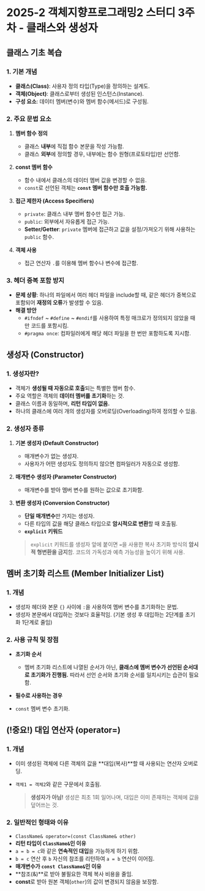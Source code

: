 # 2025-2 객체지향프로그래밍2 스터디 3주차 - 클래스와 생성자

## 클래스 기초 복습

### 1. 기본 개념
- **클래스(Class)**: 사용자 정의 타입(Type)을 정의하는 설계도.
- **객체(Object)**: 클래스로부터 생성된 인스턴스(Instance).
- **구성 요소**: 데이터 멤버(변수)와 멤버 함수(메서드)로 구성됨.

### 2. 주요 문법 요소
1. **멤버 함수 정의**
    * 클래스 **내부**에 직접 함수 본문을 작성 가능함.
    * 클래스 **외부**에 정의할 경우, 내부에는 함수 원형(프로토타입)만 선언함.

2. **const 멤버 함수**
    * 함수 내에서 클래스의 데이터 멤버 값을 변경할 수 없음.
    * `const`로 선언된 객체는 **`const` 멤버 함수만 호출 가능함.**

3. **접근 제한자 (Access Specifiers)**
    * `private`: 클래스 내부 멤버 함수만 접근 가능.
    * `public`: 외부에서 자유롭게 접근 가능.
    * **Setter/Getter**: `private` 멤버에 접근하고 값을 설정/가져오기 위해 사용하는 `public` 함수.

4. **객체 사용**
    * 접근 연산자 `.`를 이용해 멤버 함수나 변수에 접근함.

### 3. 헤더 중복 포함 방지
- **문제 상황**: 하나의 파일에서 여러 헤더 파일을 include할 때, 같은 헤더가 중복으로 포함되어 **재정의 오류**가 발생할 수 있음.
- **해결 방안**
    * `#ifndef` ~ `#define` ~ `#endif`를 사용하여 특정 매크로가 정의되지 않았을 때만 코드를 포함시킴.
    * `#pragma once`: 컴파일러에게 해당 헤더 파일을 한 번만 포함하도록 지시함.

## 생성자 (Constructor)

### 1. 생성자란?
* 객체가 **생성될 때 자동으로 호출**되는 특별한 멤버 함수.
* 주요 역할은 객체의 **데이터 멤버를 초기화**하는 것.
* 클래스 이름과 동일하며, **리턴 타입이 없음.**
* 하나의 클래스에 여러 개의 생성자를 오버로딩(Overloading)하여 정의할 수 있음.

### 2. 생성자 종류
1. **기본 생성자 (Default Constructor)**
    * 매개변수가 없는 생성자.
    * 사용자가 어떤 생성자도 정의하지 않으면 컴파일러가 자동으로 생성함.

2. **매개변수 생성자 (Parameter Constructor)**
    * 매개변수를 받아 멤버 변수를 원하는 값으로 초기화함.

3. **변환 생성자 (Conversion Constructor)**
    * **단일 매개변수**만 가지는 생성자.
    * 다른 타입의 값을 해당 클래스 타입으로 **암시적으로 변환**할 때 호출됨.
    * **`explicit` 키워드**
    > `explicit` 키워드를 생성자 앞에 붙이면 `=`을 사용한 복사 초기화 방식의 **암시적 형변환을 금지**함. 코드의 가독성과 예측 가능성을 높이기 위해 사용.

## 멤버 초기화 리스트 (Member Initializer List)

### 1. 개념
* 생성자 헤더와 본문 `{}` 사이에 `:`을 사용하여 멤버 변수를 초기화하는 문법.
* 생성자 본문에서 대입하는 것보다 효율적임. (기본 생성 후 대입하는 2단계를 초기화 1단계로 줄임)

### 2. 사용 규칙 및 장점
- **초기화 순서**
    * 멤버 초기화 리스트에 나열된 순서가 아닌, **클래스에 멤버 변수가 선언된 순서대로 초기화가 진행됨.** 따라서 선언 순서와 초기화 순서를 일치시키는 습관이 필요함.

- **필수로 사용하는 경우**
* `const` 멤버 변수 초기화.

## (!중요!) 대입 연산자 (operator=)

### 1. 개념
* 이미 생성된 객체에 다른 객체의 값을 **대입(복사)**할 때 사용되는 연산자 오버로딩.
* `객체1 = 객체2`와 같은 구문에서 호출됨.

    > **생성자가 아님!** 생성은 최초 1회 일어나며, 대입은 이미 존재하는 객체에 값을 덮어쓰는 것.

### 2. 일반적인 형태와 이유
* `ClassName& operator=(const ClassName& other)`
* **리턴 타입이 `ClassName&`인 이유**
* `a = b = c`와 같은 **연속적인 대입**을 가능하게 하기 위함.
* `b = c` 연산 후 `b` 자신의 참조를 리턴하여 `a = b` 연산이 이어짐.
* **매개변수가 `const ClassName&`인 이유**
* **참조(&)**로 받아 불필요한 객체 복사 비용을 줄임.
* **const**로 받아 원본 객체(`other`)의 값이 변경되지 않음을 보장함.
